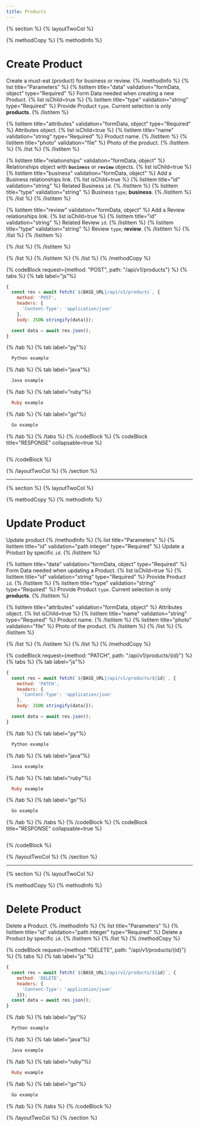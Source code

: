 ```yaml
---
title: Products
---
```

{% section %}
{% layoutTwoCol %}

{% methodCopy %}
{% methodInfo %}
  # Create Product
  Create a must-eat (product) for business or review.
{% /methodInfo %}
{% list title="Parameters" %}
  {% listitem title="data" validation="formData, object" type="Required" %}
  Form Data needed when creating a new Product.
  {% list isChild=true %}
  {% listitem title="type" validation="string" type="Required" %}
  Provide Product `type`. Current selection is only **products**.
  {% /listitem %}

  {% listitem title="attributes" validation="formData, object" type="Required" %}
  Attributes object.
  {% list isChild=true %}
  {% listitem title="name" validation="string" type="Required" %}
  Product name.
  {% /listitem %}
  {% listitem title="photo" validation="file" %}
  Photo of the product.
  {% /listitem %}
  {% /list %}
  {% /listitem %}

  {% listitem title="relationships" validation="formData, object" %}
  Relationships object with **`business`** or **`review`** objects.
  {% list isChild=true %}
  {% listitem title="business" validation="formData, object" %}
  Add a Business relationships link.
  {% list isChild=true %}
  {% listitem title="id" validation="string" %}
  Related Business `id`.
  {% /listitem %}
  {% listitem title="type" validation="string" %}
  Business `type`; **business**.
  {% /listitem %}
  {% /list %}
  {% /listitem %}

  {% listitem title="review" validation="formData, object" %}
  Add a Review relationships link.
  {% list isChild=true %}
  {% listitem title="id" validation="string" %}
  Related Review `id`.
  {% /listitem %}
  {% listitem title="type" validation="string" %}
  Review `type`; **review**.
  {% /listitem %}
  {% /list %}
  {% /listitem %}

  {% /list %}
  {% /listitem %}

  {% /list %}
  {% /listitem %}
{% /list %}
{% /methodCopy %}

{% codeBlock request={method: "POST", path: "/api/v1/products"} %}
{% tabs %}
  {% tab label="js"%}
  ```js
  {
    const res = await fetch(`${BASE_URL}/api/v1/products`, {
      method: 'POST',
      headers: {
        'Content-Type': 'application/json'
      },
      body: JSON.stringify(data)});

    const data = await res.json();
  }
  ```
  {% /tab %}
  {% tab label="py"%}
  ```py
    Python example
  ```
  {% /tab %}
  {% tab label="java"%}
  ```java
    Java example
  ```
  {% /tab %}
  {% tab label="ruby"%}
  ```ruby
    Ruby example
  ```
  {% /tab %}
  {% tab label="go"%}
  ```go
    Go example
  ```
  {% /tab %}
{% /tabs %}
{% /codeBlock %}
{% codeBlock title="RESPONSE" collapsable=true %}
  ```json
  ```
{% /codeBlock %}

{% /layoutTwoCol %}
{% /section %}

- - -

{% section %}
{% layoutTwoCol %}

{% methodCopy %}
{% methodInfo %}
  # Update Product
  Update product
{% /methodInfo %}
{% list title="Parameters" %}
  {% listitem title="id" validation="path integer" type="Required" %}
  Update a Product by specific `id`.
  {% /listitem %}

  {% listitem title="data" validation="formData, object" type="Required" %}
  Form Data needed when updating a Product.
  {% list isChild=true %}
  {% listitem title="id" validation="string" type="Required" %}
  Provide Product `id`.
  {% /listitem %}
  {% listitem title="type" validation="string" type="Required" %}
  Provide Product `type`. Current selection is only **products**.
  {% /listitem %}

  {% listitem title="attributes" validation="formData, object" %}
  Attributes object.
  {% list isChild=true %}
  {% listitem title="name" validation="string" type="Required" %}
  Product name.
  {% /listitem %}
  {% listitem title="photo" validation="file" %}
  Photo of the product.
  {% /listitem %}
  {% /list %}
  {% /listitem %}

  {% /list %}
  {% /listitem %}
{% /list %}
{% /methodCopy %}

{% codeBlock request={method: "PATCH", path: "/api/v1/products/{id}"} %}
{% tabs %}
  {% tab label="js"%}
  ```js
  {
    const res = await fetch(`${BASE_URL}/api/v1/products/${id}`, {
      method: 'PATCH',
      headers: {
        'Content-Type': 'application/json'
      },
      body: JSON.stringify(data)});

    const data = await res.json();
  }
  ```
  {% /tab %}
  {% tab label="py"%}
  ```py
    Python example
  ```
  {% /tab %}
  {% tab label="java"%}
  ```java
    Java example
  ```
  {% /tab %}
  {% tab label="ruby"%}
  ```ruby
    Ruby example
  ```
  {% /tab %}
  {% tab label="go"%}
  ```go
    Go example
  ```
  {% /tab %}
{% /tabs %}
{% /codeBlock %}
{% codeBlock title="RESPONSE" collapsable=true %}
  ```json
  ```
{% /codeBlock %}

{% /layoutTwoCol %}
{% /section %}

- - -

{% section %}
{% layoutTwoCol %}

{% methodCopy %}
{% methodInfo %}
  # Delete Product
  Delete a Product.
{% /methodInfo %}
{% list title="Parameters" %}
  {% listitem title="id" validation="path integer" type="Required" %}
  Delete a Product by specific `id`.
  {% /listitem %}
{% /list %}
{% /methodCopy %}

{% codeBlock request={method: "DELETE", path: "/api/v1/products/{id}"} %}
{% tabs %}
  {% tab label="js"%}
  ```js
  {
    const res = await fetch(`${BASE_URL}/api/v1/products/${id}`, {
      method: 'DELETE',
      headers: {
        'Content-Type': 'application/json'
      }});
    const data = await res.json();
  }
  ```
  {% /tab %}
  {% tab label="py"%}
  ```py
    Python example
  ```
  {% /tab %}
  {% tab label="java"%}
  ```java
    Java example
  ```
  {% /tab %}
  {% tab label="ruby"%}
  ```ruby
    Ruby example
  ```
  {% /tab %}
  {% tab label="go"%}
  ```go
    Go example
  ```
  {% /tab %}
{% /tabs %}
{% /codeBlock %}

{% /layoutTwoCol %}
{% /section %}
